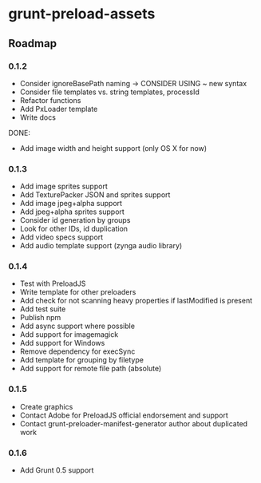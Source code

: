 # grunt-preload-assets

## Roadmap

### 0.1.2

- Consider ignoreBasePath naming -> CONSIDER USING ~ new syntax
- Consider file templates vs. string templates, processId
- Refactor functions
- Add PxLoader template
- Write docs

DONE:
- Add image width and height support (only OS X for now)

### 0.1.3
- Add image sprites support
- Add TexturePacker JSON and sprites support
- Add image jpeg+alpha support
- Add jpeg+alpha sprites support
- Consider id generation by groups
- Look for other IDs, id duplication
- Add video specs support
- Add audio template support (zynga audio library)

### 0.1.4

- Test with PreloadJS
- Write template for other preloaders
- Add check for not scanning heavy properties if lastModified is present
- Add test suite
- Publish npm
- Add async support where possible
- Add support for imagemagick
- Add support for Windows
- Remove dependency for execSync
- Add template for grouping by filetype
- Add support for remote file path (absolute)

### 0.1.5
- Create graphics
- Contact Adobe for PreloadJS official endorsement and support
- Contact grunt-preloader-manifest-generator author about duplicated work

### 0.1.6
- Add Grunt 0.5 support

